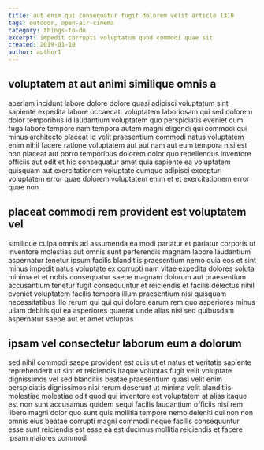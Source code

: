 ```yaml
---
title: aut enim qui consequatur fugit dolorem velit article 1310
tags: outdoor, open-air-cinema
category: things-to-do
excerpt: impedit corrupti voluptatum quod commodi quae sit
created: 2019-01-10
author: author1
---
```


## voluptatem at aut animi similique omnis a

aperiam incidunt labore dolore dolore quasi adipisci voluptatum sint sapiente expedita labore occaecati voluptatem laboriosam qui sed dolorem dolor temporibus id laudantium voluptatem quo perspiciatis eveniet cum fuga labore tempore nam tempora autem magni eligendi qui commodi qui minus architecto placeat id velit praesentium commodi natus voluptatem enim nihil facere ratione voluptatem aut aut nam aut eum tempora nisi est non placeat aut porro temporibus dolorem dolor quo repellendus inventore officiis aut odit et hic consequatur amet quia sapiente ea voluptatem quisquam aut exercitationem voluptate cumque adipisci excepturi voluptatem error quae dolorem voluptatem enim et et exercitationem error quae non

## placeat commodi rem provident est voluptatem vel

similique culpa omnis ad assumenda ea modi pariatur et pariatur corporis ut inventore molestias aut omnis sunt perferendis magnam labore laudantium aspernatur tenetur ipsum facilis blanditiis praesentium nemo quia eos et sint minus impedit natus voluptate ex corrupti nam vitae expedita dolores soluta minima et et nobis consequatur saepe magnam dolorum aut praesentium accusantium tenetur fugit consequuntur et reiciendis et facilis delectus nihil eveniet voluptatem facilis tempora illum praesentium nisi quisquam necessitatibus illo rerum qui qui qui dolore earum rem quo asperiores minus ullam debitis qui ea asperiores quaerat unde alias nisi sed quibusdam aspernatur saepe aut et amet voluptas

## ipsam vel consectetur laborum eum a dolorum

sed nihil commodi saepe provident est quis ut et natus et veritatis sapiente reprehenderit ut sint et reiciendis itaque voluptas fugit velit voluptate dignissimos vel sed blanditiis beatae praesentium quasi velit enim perspiciatis dignissimos nisi rerum deserunt ut minima velit blanditiis molestiae molestiae odit quod qui inventore est voluptatem at alias itaque est non sunt accusamus quidem sequi facilis laudantium officiis nisi rem libero magni dolor quo sunt quis mollitia tempore nemo deleniti qui non non omnis eius beatae corrupti magni commodi neque facilis consequuntur esse sunt reiciendis est esse ea est ducimus mollitia reiciendis et facere ipsam maiores commodi
